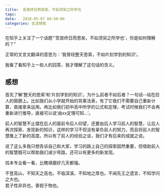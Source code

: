 ```yaml
---
title:  吾尝终日而思矣，不如须臾之所学也
tags:
date:   2018-05-07 08:50:00
categories: 生活随笔
---
```


在知乎上关注了一个话题“‘吾尝终日而思矣，不如须臾之所学也’，你是如何理解的？”

正常的文言文翻译的意思为：‘我曾经整天思索，不如片刻学到的知识’。

我看了看知乎上一些人的回答，我才理解了这句话的含义。

## 感想

首先了解‘整天的思索’和‘片刻学到的知识’。为什么前者不如后者？一句话--站在巨人的肩膀上。比如我们从小学就开始的背乘法表，有了它我们不需要自己重新计算，直接拿来运用。再比如我们初中高中所学的公式和定理，考试时候我们不会再重新进行推导，直接可以说‘由xx定理可知...’。

前人的智慧不止摆在后人的面前令后人仰望，还要由后人学习前人的智慧，让后人再次探索、发现新的知识，这样的学习不但没有辜负前人的努力，而且将前人的智慧推上了新的高度。所以有了前人的经验之谈，我们才有后来的成就之说。

说了这么多我只想告诉自己和大家，学习的路上自己的探索固然重要，但借助前人的智慧既可以帮助我们减少弯路，还可以有更多的新发现。

找本专业看一看，比瞎琢磨好几天都强。

不登高山，不知天之高也。不临深溪，不知地之厚也。不闻先王之遗言，不知学问之大也。  
君子性非异也，善假于物也。
